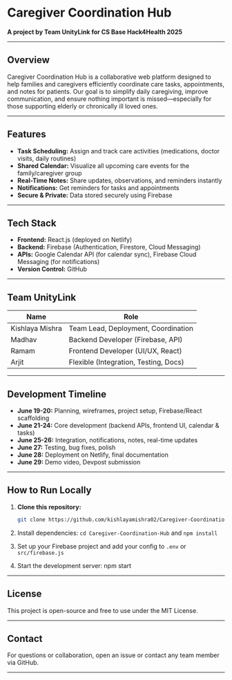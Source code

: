 # Caregiver Coordination Hub

**A project by Team UnityLink for CS Base Hack4Health 2025**

---

## Overview

Caregiver Coordination Hub is a collaborative web platform designed to help families and caregivers efficiently coordinate care tasks, appointments, and notes for patients. Our goal is to simplify daily caregiving, improve communication, and ensure nothing important is missed—especially for those supporting elderly or chronically ill loved ones.

---

## Features

- **Task Scheduling:** Assign and track care activities (medications, doctor visits, daily routines)
- **Shared Calendar:** Visualize all upcoming care events for the family/caregiver group
- **Real-Time Notes:** Share updates, observations, and reminders instantly
- **Notifications:** Get reminders for tasks and appointments
- **Secure & Private:** Data stored securely using Firebase

---

## Tech Stack

- **Frontend:** React.js (deployed on Netlify)
- **Backend:** Firebase (Authentication, Firestore, Cloud Messaging)
- **APIs:** Google Calendar API (for calendar sync), Firebase Cloud Messaging (for notifications)
- **Version Control:** GitHub

---

## Team UnityLink

| Name              | Role                  |
|-------------------|-----------------------|
| Kishlaya Mishra   | Team Lead, Deployment, Coordination |
| Madhav            | Backend Developer (Firebase, API)  |
| Ramam             | Frontend Developer (UI/UX, React)  |
| Arjit             | Flexible (Integration, Testing, Docs) |

---

## Development Timeline

- **June 19-20:** Planning, wireframes, project setup, Firebase/React scaffolding
- **June 21-24:** Core development (backend APIs, frontend UI, calendar & tasks)
- **June 25-26:** Integration, notifications, notes, real-time updates
- **June 27:** Testing, bug fixes, polish
- **June 28:** Deployment on Netlify, final documentation
- **June 29:** Demo video, Devpost submission

---

## How to Run Locally

1. **Clone this repository:**
   ```bash
   git clone https://github.com/kishlayamishra02/Caregiver-Coordination-Hub.git
   ```

2. Install dependencies:
`cd Caregiver-Coordination-Hub` and 
`npm install`


3. Set up your Firebase project and add your config to `.env` or `src/firebase.js`
4. Start the development server:
npm start



---

## License

This project is open-source and free to use under the MIT License.

---

## Contact

For questions or collaboration, open an issue or contact any team member via GitHub.

---
